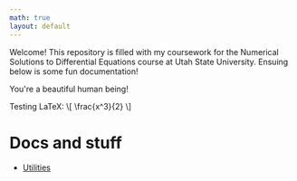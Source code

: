 ```yaml
---
math: true
layout: default
---
```


Welcome! This repository is filled with my coursework for the Numerical Solutions to Differential Equations course at Utah State University. Ensuing below is some fun documentation!

You're a beautiful human being!

Testing LaTeX:
\\[ \frac{x^3}{2} \\]

# Docs and stuff
* [Utilities](docs/utilities.md)
